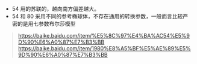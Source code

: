 -   54 用的苏联的，越向南方偏差越大。
-   54 和 80 采用不同的参考椭球体，不存在通用的转换参数，一般而言比较严密的是用七参数布尔莎模型

> <https://baike.baidu.com/item/%E5%8C%97%E4%BA%AC54%E5%9D%90%E6%A0%87%E7%B3%BB>\
> <https://baike.baidu.com/item/1980%E8%A5%BF%E5%AE%89%E5%9D%90%E6%A0%87%E7%B3%BB>

